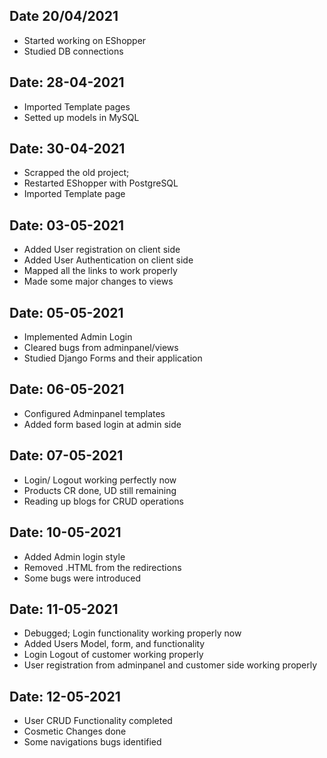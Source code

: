 ## Date 20/04/2021
- Started working on EShopper
- Studied DB connections 

## Date: 28-04-2021
- Imported Template pages
- Setted up models in MySQL

## Date: 30-04-2021
- Scrapped the old project;
- Restarted EShopper with PostgreSQL
- Imported Template page


## Date: 03-05-2021
- Added User registration on client side
- Added User Authentication on client side
- Mapped all the links to work properly
- Made some major changes to views

## Date: 05-05-2021
- Implemented Admin Login
- Cleared bugs from adminpanel/views
- Studied Django Forms and their application

## Date: 06-05-2021
- Configured Adminpanel templates
- Added form based login at admin side

## Date: 07-05-2021
- Login/ Logout working perfectly now
- Products CR done, UD still remaining
- Reading up blogs for CRUD operations

## Date: 10-05-2021
- Added Admin login style
- Removed .HTML from the redirections
- Some bugs were introduced

## Date: 11-05-2021
- Debugged; Login functionality working properly now
- Added Users Model, form, and functionality
- Login Logout of customer working properly
- User registration from adminpanel and customer side working properly

## Date: 12-05-2021
- User CRUD Functionality completed
- Cosmetic Changes done
- Some navigations bugs identified





<!--

#notes

 -->
